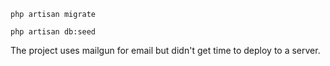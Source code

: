 
```
php artisan migrate

php artisan db:seed
```

The project uses mailgun for email but didn't get time to deploy to a server.
